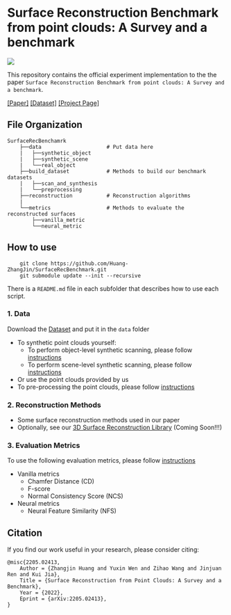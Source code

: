 # Surface Reconstruction Benchmark from point clouds: A Survey and a benchmark

![](teaser.png)

This repository contains the official experiment implementation to the the paper `Surface Reconstruction Benchmark from point clouds: A Survey and a benchmark`.

[[Paper]](https://arxiv.org/abs/2205.02413) [[Dataset]](https://mailscuteducn-my.sharepoint.com/:f:/g/personal/201730254453_mail_scut_edu_cn/Em-Xehw0uHlMkj1XHRZWbT4BzWg4ssEV4aebZu6pOly2ew) [[Project Page]](https://Gorilla-Lab-SCUT.github.io/SurfaceReconstructionBenchmark)


## File Organization

```
SurfaceRecBenchamrk
    ├──data                     # Put data here
    |   ├──synthetic_object
    |   ├──synthetic_scene
    |   └──real_object 
    ├──build_dataset            # Methods to build our benchmark datasets
    |   ├──scan_and_synthesis
    |   └──preprocessing
    ├──reconstruction           # Reconstruction algorithms
    |
    └──metrics                  # Methods to evaluate the reconstructed surfaces 
        ├──vanilla_metric
        └──neural_metric
```

## How to use

```
    git clone https://github.com/Huang-ZhangJin/SurfaceRecBenchmark.git
    git submodule update --init --recursive
```
There is a `README.md` file in each subfolder that describes how to use each script.

### 1. Data
Download the [Dataset](https://mailscuteducn-my.sharepoint.com/:f:/g/personal/201730254453_mail_scut_edu_cn/Em-Xehw0uHlMkj1XHRZWbT4BzWg4ssEV4aebZu6pOly2ew) and put it in the `data` folder
- To synthetic point clouds yourself:
    - To perform object-level synthetic scanning, please follow [instructions](build_dataset/scan_and_synthesis/object_level/README.md)
    - To perform scene-level synthetic scanning, please follow [instructions](build_dataset/scan_and_synthesis/scene_level/README.md)
- Or use the point clouds provided by us
- To pre-processing the point clouds, please follow [instructions](build_dataset/preprocessing/README.md)

### 2. Reconstruction Methods
- Some surface reconstruction methods used in our paper
- Optionally, see our [3D Surface Reconstruction Library](https://github.com/Gorilla-Lab-SCUT/3DRecon) (Coming Soon!!!) 

### 3. Evaluation Metrics
To use the following evaluation metrics, please follow [instructions](metrics/README.md)
- Vanilla metrics
    - Chamfer Distance (CD)
    - F-score
    - Normal Consistency Score (NCS)
- Neural metrics
    - Neural Feature Similarity (NFS)

## Citation
If you find our work useful in your research, please consider citing:

    @misc{2205.02413,
        Author = {Zhangjin Huang and Yuxin Wen and Zihao Wang and Jinjuan Ren and Kui Jia},
        Title = {Surface Reconstruction from Point Clouds: A Survey and a Benchmark},
        Year = {2022},
        Eprint = {arXiv:2205.02413},
    }